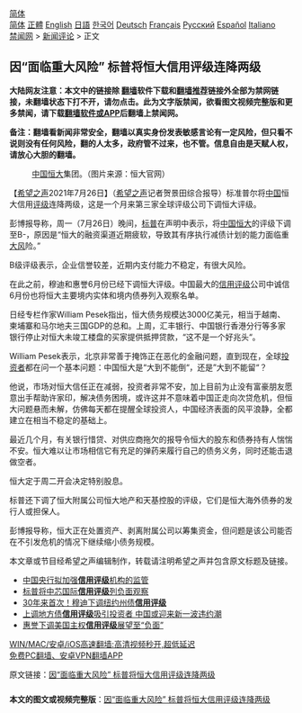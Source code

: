  <!-- 面包屑导航 --> <div class="breadcrumb"><!-- GTranslate: https://gtranslate.io/ -->  <div class="switcher notranslate">  <div class="selected">  <a href="#" onclick="return false;"> 简体</a>  </div>  <div class="option">  <a href="https://www.bannedbook.org" onclick="doGTranslate('zh-CN|zh-CN');jQuery('div.switcher div.selected a').html(jQuery(this).html());return false;" title="简体中文" class="nturl selected"> 简体</a>  <a href="https://www.bannedbook.org/zh-tw/" onclick="doGTranslate('zh-CN|zh-TW');jQuery('div.switcher div.selected a').html(jQuery(this).html());return false;" title="繁體中文" class="nturl"> 正體</a>  <a href="https://www.bannedbook.org/en/" onclick="doGTranslate('zh-CN|en');jQuery('div.switcher div.selected a').html(jQuery(this).html());return false;" title="English" class="nturl"> English</a>  <a href="https://www.bannedbook.org/ja/" onclick="doGTranslate('zh-CN|ja');jQuery('div.switcher div.selected a').html(jQuery(this).html());return false;" title="日本語" class="nturl"> 日語</a>  <a href="https://www.bannedbook.org/ko/" onclick="doGTranslate('zh-CN|ko');jQuery('div.switcher div.selected a').html(jQuery(this).html());return false;" title="한국어" class="nturl"> 한국어</a>  <a href="https://www.bannedbook.org/de/" onclick="doGTranslate('zh-CN|de');jQuery('div.switcher div.selected a').html(jQuery(this).html());return false;" title="Deutsch" class="nturl"> Deutsch</a>  <a href="https://www.bannedbook.org/fr/" onclick="doGTranslate('zh-CN|fr');jQuery('div.switcher div.selected a').html(jQuery(this).html());return false;" title="Français" class="nturl"> Français</a>  <a href="https://www.bannedbook.org/ru/" onclick="doGTranslate('zh-CN|ru');jQuery('div.switcher div.selected a').html(jQuery(this).html());return false;" title="Русский" class="nturl"> Русский</a>  <a href="https://www.bannedbook.org/es/" onclick="doGTranslate('zh-CN|es');jQuery('div.switcher div.selected a').html(jQuery(this).html());return false;" title="Español" class="nturl"> Español</a>  <a href="https://www.bannedbook.org/it/" onclick="doGTranslate('zh-CN|it');jQuery('div.switcher div.selected a').html(jQuery(this).html());return false;" title="Italiano" class="nturl"> Italiano</a>  </div>  </div>      <div class='breadcrumb-sub'><!-- Breadcrumb NavXT 6.3.0 --> <a href="https://www.bannedbook.org/" class="home">禁闻网</a> &gt; <a href="https://www.bannedbook.org/bnews/comments/" class="category">新闻评论</a> &gt; 正文</div></div><h2>因“面临重大风险” 标普将恒大信用评级连降两级</h2> <p class="notice"><b>大陆网友注意：本文中的链接除 <a href="https://github.com/bannedbook/fanqiang" >翻墙</a>软件下载和<a href="https://github.com/killgcd/justmysocks/blob/master/README.md">翻墙推荐</a>链接外全部为禁网链接，未翻墙状态下打不开，请勿点击。此为文字版禁闻，欲看图文视频完整版和更多禁闻，请下载<a href="https://github.com/bannedbook/fanqiang">翻墙软件或APP</a>后翻墙上禁闻网。</p><p>备注：翻墙看新闻非常安全，翻墙以真实身份发表敏感言论有一定风险，但只看不说则没有任何风险，翻的人太多，政府管不过来，也不管。信息自由是天赋人权，请放心大胆的翻墙。</b></p>  <div class="entry"> <figure><figcaption><a href="https://www.bannedbook.org/bnews/tag/%E4%B8%AD%E5%9B%BD/" class="st_tag internal_tag" rel="tag" title="标签 中国 下的日志">中国</a><a href="https://www.bannedbook.org/bnews/tag/%E6%81%92%E5%A4%A7/" class="st_tag internal_tag" rel="tag" title="标签 恒大 下的日志">恒大</a>集团。（图片来源：恒大官网）</figcaption></figure> <p>【<span class='wp_keywordlink_affiliate'><a href="https://www.soundofhope.org" title="希望之声" target="_blank">希望之声</a></span>2021年7月26日】（<a href="https://www.bannedbook.org/bnews/tag/%e5%b8%8c%e6%9c%9b%e4%b9%8b%e5%a3%b0/" class="st_tag internal_tag" rel="tag" title="标签 希望之声 下的日志">希望之声</a>记者贺景田综合报导）标准普尔将<span class='wp_keywordlink_affiliate'><a href="https://www.bannedbook.org/" title="中国" target="_blank">中国</a></span>恒大信用<a href="https://www.bannedbook.org/bnews/tag/%E8%AF%84%E7%BA%A7/" class="st_tag internal_tag" rel="tag" title="标签 评级 下的日志">评级</a>连降两级，这是一个月来第三家全球评级公司下调恒大评级。</p> <p>彭博报导称，周一（7月26日）晚间，<a href="https://www.bannedbook.org/bnews/tag/%E6%A0%87%E6%99%AE/" class="st_tag internal_tag" rel="tag" title="标签 标普 下的日志">标普</a>在声明中表示，将<a href="https://www.bannedbook.org/bnews/tag/%E4%B8%AD%E5%9B%BD%E6%81%92%E5%A4%A7/" class="st_tag internal_tag" rel="tag" title="标签 中国恒大 下的日志">中国恒大</a>的评级下调至B-，原因是“恒大的融资渠道近期疲软，导致其有序执行减债计划的能力面临重<a href="https://www.bannedbook.org/bnews/tag/%E5%A4%A7%E9%A3%8E/" class="st_tag internal_tag" rel="tag" title="标签 大风 下的日志">大风</a>险。”</p> <p>B级评级表示，企业信誉较差，近期内支付能力不稳定，有很大风险。</p>  <p>在此之前，穆迪和惠誉6月份已经下调恒大评级。中国最大的<a href="https://www.bannedbook.org/bnews/tag/%E4%BF%A1%E7%94%A8%E8%AF%84%E7%BA%A7/" class="st_tag internal_tag" rel="tag" title="标签 信用评级 下的日志">信用评级</a>公司中诚信6月份也将恒大主要境内实体和境内债券列入观察名单。</p> <p>日经专栏作家William Pesek指出，恒大债务规模达3000亿美元，相当于越南、柬埔寨和马尔地夫三国GDP的总和。上周，汇丰银行、中国银行香港分行等多家银行停止对恒大未竣工楼盘的买家提供抵押贷款，“这不是一个好兆头“。</p> <p>William Pesek表示，北京非常善于掩饰正在恶化的金融问题，直到现在，全球<a href="https://www.bannedbook.org/bnews/tag/%e6%8a%95%e8%b5%84%e8%80%85/" class="st_tag internal_tag" rel="tag" title="标签 投资者 下的日志">投资者</a>都在问一个基本问题：中国恒大是“大到不能倒“，还是”大到不能留“？</p>  <p>他说，市场对恒大信任正在减弱，投资者非常不安，加上目前为止没有富豪朋友愿意出手帮助许家印，解决债务困境，或许这并不意味着中国正走向次贷危机，但恒大问题悬而未解，仿佛每天都在提醒全球投资人，中国经济表面的风平浪静，全都建立在相当不稳定的基础上。</p> <p>最近几个月，有关银行惜贷、对供应商拖欠的报导令恒大的股东和债券持有人惴惴不安。恒大难以让市场相信它有充足的弹药来履行自己的债务义务，同时还能击退做空者。</p> <p>恒大定于周二开会决定特别股息。</p>  <p>标普还下调了恒大附属公司恒大地产和天基控股的评级，它们是恒大海外债券的发行人或担保人。</p> <p>彭博报导称，恒大正在处置资产、剥离附属公司以筹集资金，但问题是该公司能否在不引发危机的情况下继续缩小债务规模。</p> <p>本文章或节目经希望之声编辑制作，转载请注明希望之声并包含原文标题及链接。 </p>  <ul class='op-related-articles' title='相关阅读'> <li><a href='https://www.bannedbook.org/bnews/baitai/20210328/1514507.html' target='_blank'>中国央行拟加强<b>信用评级</b>机构的监管</a></li> <li><a href='https://www.bannedbook.org/bnews/baitai/20201007/1409675.html' target='_blank'>标普将中芯国际<b>信用评级</b>列负面观察</a></li> <li><a href='https://www.bannedbook.org/bnews/cnnews/20201002/1406835.html' target='_blank'>30年来首次！穆迪下调纽约州债<b>信用评级</b></a></li> <li><a href='https://www.bannedbook.org/bnews/comments/20200811/1377931.html' target='_blank'>上调地方债<b>信用评级</b>吸引投资者 中国或迎来新一波违约潮</a></li> <li><a href='https://www.bannedbook.org/bnews/baitai/20200801/1373217.html' target='_blank'>惠誉下调美国主权<b>信用评级</b>展望至“负面”</a></li> </ul> <p class="texttj"> <a href="https://github.com/bannedbook/fanqiang/wiki/V2ray%E6%9C%BA%E5%9C%BA" target="_blank">WIN/MAC/安卓/iOS高速翻墙:高清视频秒开,超低延迟</a><br/> <a href="https://github.com/bannedbook/fanqiang/wiki/%E7%A6%81%E9%97%BB%E7%BD%91%E5%AE%89%E5%8D%93%E7%BF%BB%E5%A2%99%E6%96%B0%E9%97%BBAPP" target="_blank">免费PC翻墙、安卓VPN翻墙APP</a></p><p>原文链接：<a class="src_link"  href="https://www.soundofhope.org/post/529424" target="_blank">因“面临重大风险” 标普将恒大信用评级连降两级</a></p><a name='sharetosocial'></a>  <div style="margin-bottom:5px;padding-bottom:5px;clear:both"> <div id="archive-pix-1" class="banner-ads"> <!-- AuctionX Display platform tag START --> <div id="26318x728x90x621x_ADSLOT2" clicktrack="%%CLICK_URL_ESC%%"></div> <!-- AuctionX Display platform tag END --> </div> <div id="archive-pix-2" class="banner-ads"> <!-- AuctionX Display platform tag START --> <div id="26315x300x250x621x_ADSLOT2" clicktrack="%%CLICK_URL_ESC%%"></div> <!-- AuctionX Display platform tag END --> </div> </div>  <div id="archive-pix-1" class="banner-ads"> <!-- AuctionX Display platform tag START --> <div id="26318x728x90x621x_ADSLOT3" clicktrack="%%CLICK_URL_ESC%%"></div> <!-- AuctionX Display platform tag END --> </div> <div><b>本文的图文或视频完整版</b>：<a href='https://www.bannedbook.org/bnews/comments/20210727/1594769.html'>因“面临重大风险” 标普将恒大信用评级连降两级</a></div>  </div><!--END ENTRY--> 